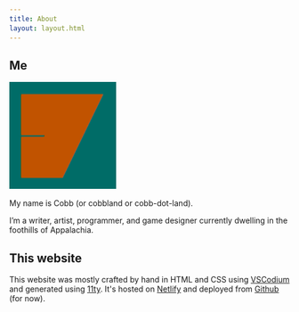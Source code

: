 ```yaml
---
title: About
layout: layout.html
---
```

## Me

![n orange on green symbol that looks like both a J and a D—it's an cherek.](/images/android-chrome-192x192.png)

My name is Cobb (or cobbland or cobb-dot-land).

I’m a writer, artist, programmer, and game designer currently dwelling in the foothills of Appalachia.

## This website

This website was mostly crafted by hand in HTML and CSS using <a href="https://vscodium.com/">VSCodium</a> and generated using [11ty](https://www.11ty.dev/). It's hosted on <a href="https://www.netlify.com/">Netlify</a> and deployed from <a href="https://github.com/cobbland/cobb.land">Github</a> (for now).</a>
